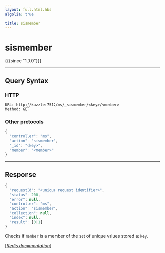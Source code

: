 ```yaml
---
layout: full.html.hbs
algolia: true

title: sismember
---
```


# sismember

{{{since "1.0.0"}}}




---

## Query Syntax

### HTTP

```http
URL: http://kuzzle:7512/ms/_sismember/<key>/<member>
Method: GET
```

### Other protocols


```js
{
  "controller": "ms",
  "action": "sismember",
  "_id": "<key>",
  "member": "<member>"
}
```

---

## Response

```javascript
{
  "requestId": "<unique request identifier>",
  "status": 200,
  "error": null,
  "controller": "ms",
  "action": "sismember",
  "collection": null,
  "index": null,
  "result": [0|1]
}
```

Checks if `member` is a member of the set of unique values stored at `key`.

[[_Redis documentation_]](https://redis.io/commands/sismember)
